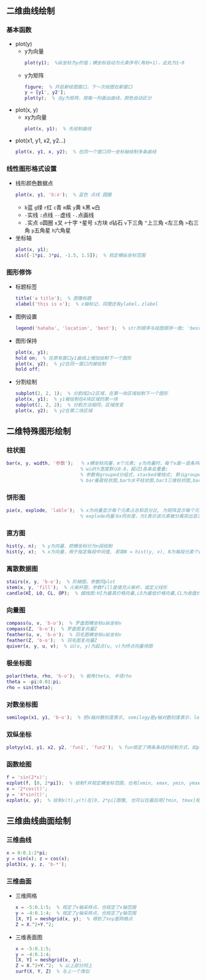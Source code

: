 ## 二维曲线绘制
### 基本函数
* plot(y)   
  - y为向量 
    ```matlab
    plot(y1);  %纵坐标为y的值；横坐标自动为元素序号(角标+1)，此处为1~9
    ```
  - y为矩阵
    ```matlab    
    figure;  % 开启新绘图窗口，下一次绘图在新窗口
    y = [y1', y2'];
    plot(y);  % 当y为矩阵，按每一列画出曲线，颜色自动区分
    ```
* plot(x, y)    
  - xy为向量   
    ```matlab
    plot(x, y1);  % 先绘制曲线
    ```   
* plot(x1, y1, x2, y2...)   
  ```matlab
  plot(x, y1, x, y2);  % 在同一个窗口同一坐标轴绘制多条曲线
  ```
### 线性图形格式设置    
* 线形颜色数据点   
  ```matlab
  plot(x, y1, 'b:o');  % 蓝色 点线 圆圈
  ```
  - `b`蓝  `g`绿  `r`红   `c`青  `m`紫   `y`黄  `k`黑  `w`白
  - `-`实线   `:`点线   `--`虚线  `-.`点画线
  - `.`实点  `o`圆圈  `x`叉   `+`十字  `*`星号  `s`方块   `d`钻石  `v`下三角  `^`上三角   `<`左三角  `>`右三角  `p`五角星  `h`六角星
* 坐标轴
  ```matlab
  plot(x, y1);
  xis([-1*pi, 3*pi, -1.5, 1.5]);  % 规定横纵坐标范围
  ```
### 图形修饰
* 标题标签
  ```matlab
  title('a title');  % 图像标题
  xlabel('this is x');  % x轴标记，同理还有ylabel，zlabel
  ```
* 图例设置
  ```matlab
  legend('hahaha', 'location', 'best');  % str的顺序与绘图顺序一致; 'best'指图例位置最佳化，还有其他位置
  ```
* 图形保持
  ```matlab
  plot(x, y1);
  hold on;  % 在原有窗口y1曲线上增加绘制下一个图形
  plot(x, y2);  % y2在同一窗口内被绘制 
  hold off;
  ```
* 分割绘制
  ```matlab
  subplot(2, 2, 1);  % 分割成2x2区域，在第一块区域绘制下一个图形
  plot(x, y1);  % y1被绘制在4块区域的第一块
  subplot(2, 2, 2);  % 分割方法相同，区域改变
  plot(x, y2);  % y2在第二块区域
  ```

## 二维特殊图形绘制
### 柱状图
```matlab
bar(x, y, width, '参数');   % x横坐标向量，m个元素; y为向量时，每个x画一竖条共m条，矩阵mxn时，每个x画n条;
                           % width宽度默认0.8，超过1各条会重叠;
                           % 参数有grouped分组式，stacked堆栈式; 默认grouped
                           % bar垂直柱状图,barh水平柱状图,bar3三维柱状图,barh3水平三维柱状图(三维多一个参数detached, 且为默认)
```
### 饼形图
```matlab
pie(x, explode, 'lable');  % x为向量显示每个元素占总和百分比, 为矩阵显示每个元素占所有总和百分比
                           % explode向量与x同长度，为1表示该元素被分离突出显示，默认全0不分离
```
### 直方图
```matlab
hist(y, n);  % y为向量，把横坐标分为n段绘制
hist(y, x);  % x为向量，用于指定每段中间值, 若取N = hist(y, x), N为每段元素个数
```
### 离散数据图
```matlab
stairs(x, y, 'b-o');  % 阶梯图，参数同plot
stem(x, y, 'fill');  % 火柴杆图，参数fill是填充火柴杆，或定义线形
candle(HI, LO, CL, OP);  % 蜡烛图:HI为最高价格向量,LO为最低价格向量,CL为收盘价格向量,OP为开盘价格向量
```
### 向量图
```matlab
compass(u, v, 'b-o');  % 罗盘图横坐标u纵坐标v
compass(Z, 'b-o');  % 罗盘图复向量Z
feather(u, v, 'b-o');  % 羽毛图横坐标u纵坐标v
feather(Z, 'b-o');  % 羽毛图复向量Z
quiver(x, y, u, v);  % 以(x, y)为起点(u, v)为终点向量场图
```
### 极坐标图
```matlab
polar(theta, rho, 'b-o');  % 极角theta, 半径rho
theta = -pi:0.01:pi;
rho = sin(theta);
```
### 对数坐标图
```matlab
semilogx(x1, y1, 'b-o');  % 把x轴对数刻度表示, semilogy是y轴对数刻度表示，loglog是两个坐标都用对数表示
```
### 双纵坐标
```matlab
plotyy(x1, y1, x2, y2, 'fun1', 'fun2');  % fun规定了两条条线的绘制方式，如plot,semilogx,semilogy,loglog,stem等
```
### 函数绘图
```matlab
f = 'sin(2*x)';
ezplot(f, [0, 2*pi]);  % 绘制f并规定横坐标范围，也有[xmin, xmax, ymin, ymax]
x = '2*cos(t)';
y = '4*sin(t)';
ezplot(x, y);  % 绘制x(t),y(t)在[0, 2*pi]图像, 也可以在最后用[tmin, tmax]规定t的范围
```

## 三维曲线曲面绘制
### 三维曲线
```matlab
x = 0:0.1:2*pi;
y = sin(x); z = cos(x);
plot3(x, y, z, 'b-*');
```
### 三维曲面
* 三维网格  
  ```matlab  
  x = -5:0.1:5;  % 规定了x轴采样点，也规定了x轴范围
  y = -4:0.1:4;  % 规定了y轴采样点，也规定了y轴范围
  [X, Y] = meshgrid(x, y);  % 得到了xoy面网格点
  Z = X.^2+Y.^2;
  ```
* 三维表面图 
  ```matlab    
  x = -5:0.1:5;  
  y = -4:0.1:4;
  [X, Y] = meshgrid(x, y);
  Z = X.^2+Y.^2;  % 以上部分同上
  surf(X, Y, Z)  % 与上一个类似
  ```
